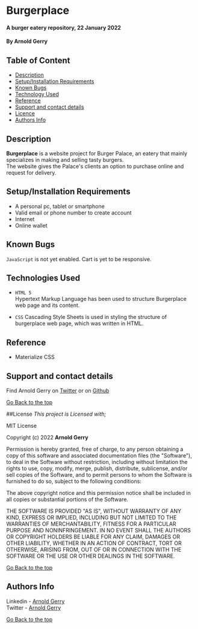 # Burgerplace

#### A burger eatery repository, 22 January 2022
#### By **Arnold Gerry**

## Table of Content
+ [Description](#Description)
+ [Setup/Installation Requirements](#Setup/Installation-Requirements)
+ [Known Bugs](#Known-Bugs)
+ [Technology Used](#Technology-used)
+ [Reference](#Reference)
+ [Support and contact details](#Support-and-contact-details)
+ [Licence](#Licence)
+ [Authors Info](#Authors-Info)


## Description
**Burgerplace** is a website project for Burger Palace, an eatery that mainly specializes in making and selling tasty burgers.     
The website gives the Palace's clients an option to purchase online and request for delivery.

## Setup/Installation Requirements
* A personal pc, tablet or smartphone
* Valid email or phone number to create account
* Internet
* Online wallet

## Known Bugs
`JavaScript` is not yet enabled. Cart is yet to be responsive.

## Technologies Used
- `HTML 5`   
   Hypertext Markup Language has been used to structure Burgerplace web page and its content.   


- `CSS`
   Cascading Style Sheets is used in styling the structure of burgerplace web page, which was written in HTML.
   
## Reference
* Materialize CSS

## Support and contact details
Find Arnold Gerry on [Twitter](https://twitter.com/arnoldgerry1) or on [Github](https://github.com/arnaudgerry/ )

[Go Back to the top](#burgerplace)

##License
*This project is Licensed with;*   

MIT License

Copyright (c) 2022 **Arnold Gerry**

Permission is hereby granted, free of charge, to any person obtaining a copy
of this software and associated documentation files (the "Software"), to deal
in the Software without restriction, including without limitation the rights
to use, copy, modify, merge, publish, distribute, sublicense, and/or sell
copies of the Software, and to permit persons to whom the Software is
furnished to do so, subject to the following conditions:

The above copyright notice and this permission notice shall be included in all
copies or substantial portions of the Software.

THE SOFTWARE IS PROVIDED "AS IS", WITHOUT WARRANTY OF ANY KIND, EXPRESS OR
IMPLIED, INCLUDING BUT NOT LIMITED TO THE WARRANTIES OF MERCHANTABILITY,
FITNESS FOR A PARTICULAR PURPOSE AND NONINFRINGEMENT. IN NO EVENT SHALL THE
AUTHORS OR COPYRIGHT HOLDERS BE LIABLE FOR ANY CLAIM, DAMAGES OR OTHER
LIABILITY, WHETHER IN AN ACTION OF CONTRACT, TORT OR OTHERWISE, ARISING FROM,
OUT OF OR IN CONNECTION WITH THE SOFTWARE OR THE USE OR OTHER DEALINGS IN THE
SOFTWARE.

[Go Back to the top](#burgerplace)

## Authors Info

Linkedin - [Arnold Gerry](https://ke.linkedin.com/in/arnoldgerry)    
Twitter - [Arnold Gerry](https://twitter.com/arnoldgerry1)

[Go Back to the top](#burgerplace)


